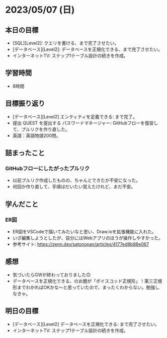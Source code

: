 # 2023/05/07 (日)

## 本日の目標

- [SQL][Level2]: クエリを書ける、まで完了させたい。
- [データベース][Level2]: データベースを正規化できる、まで完了させたい。
- インターネットTV: ステップ1テーブル設計の続きを作成。

## 学習時間

- 8時間

## 目標振り返り

- [データベース][Level2] エンティティを定義できる: まで完了。
- 提出 QUEST を提出する パスワードマネージャー: GitHubフローを復習して、プルリクを作り直した。
- 英語：英語物語200問。

## 詰まったこと

### GitHubフローにしたがったプルリク
- 以前プルリク作成したものの、ちゃんとできたか不安になった。
- 何回か作り直して、手順はだいたい覚えたけれど、まだ不安。

## 学んだこと

### ER図
- ER図をVSCodeで描いてみたいなと思い、Draw.ioを拡張機能に入れた。
- いざ編集しようとしたが、自分にはWebアプリのほうが操作しやすかった。
- 参考サイト: https://zenn.dev/satonopan/articles/4177ed8b88e067


## 感想

- 気づいたらGWが終わっておりました🙃
- データベースを正規化できる、のお題が「ボイスコッド正規形」！第三正規形までわかればOKかな〜と思っていたので、まったくわからない。勉強しなきゃ。


## 明日の目標

- [データベース][Level2] データベースを正規化できる: まで完了させたい。
- インターネットTV: ステップ1テーブル設計の続きを作成。
